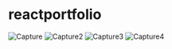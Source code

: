 # reactportfolio
![Capture](https://user-images.githubusercontent.com/55901542/171292277-d3b091dc-1cb2-481e-ae4c-9d30fafc4b48.JPG)
![Capture2](https://user-images.githubusercontent.com/55901542/171292282-7d17a3ea-a842-44b2-94f3-670d34ae73a2.JPG)
![Capture3](https://user-images.githubusercontent.com/55901542/171292292-a98e31fb-773a-48f6-9507-dcf9f927638d.JPG)
![Capture4](https://user-images.githubusercontent.com/55901542/171292301-49bee4ef-5b0e-4f3c-a4f0-e8cf949b54e0.JPG)
